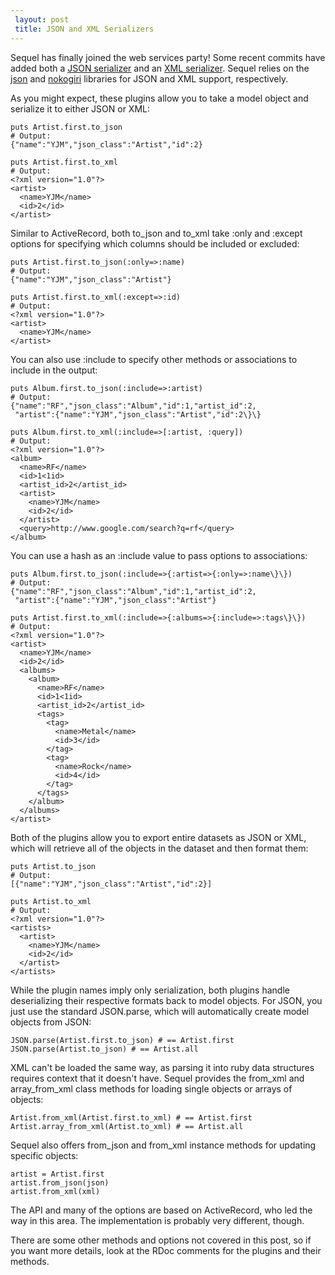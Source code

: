 ```yaml
---
 layout: post
 title: JSON and XML Serializers
---
```


Sequel has finally joined the web services party!  Some recent commits have added both a <a href="http://github.com/jeremyevans/sequel/blob/master/lib/sequel/plugins/json_serializer.rb">JSON serializer</a> and an <a href="http://github.com/jeremyevans/sequel/blob/master/lib/sequel/plugins/xml_serializer.rb">XML serializer</a>.  Sequel relies on the <a href="http://flori.github.com/json/">json</a> and <a href="http://nokogiri.org/">nokogiri</a> libraries for JSON and XML support, respectively.

As you might expect, these plugins allow you to take a model object and serialize it to either JSON or XML:

    puts Artist.first.to_json
    # Output:
    {"name":"YJM","json_class":"Artist","id":2}

    puts Artist.first.to_xml
    # Output:
    <?xml version="1.0"?>
    <artist>
      <name>YJM</name>
      <id>2</id>
    </artist>

Similar to ActiveRecord, both to_json and to_xml take :only and :except options for specifying which columns should be included or excluded:


    puts Artist.first.to_json(:only=>:name)
    # Output:
    {"name":"YJM","json_class":"Artist"}

    puts Artist.first.to_xml(:except=>:id)
    # Output:
    <?xml version="1.0"?>
    <artist>
      <name>YJM</name>
    </artist>

You can also use :include to specify other methods or associations to include in the output:

    puts Album.first.to_json(:include=>:artist)
    # Output:
    {"name":"RF","json_class":"Album","id":1,"artist_id":2,
     "artist":{"name":"YJM","json_class":"Artist","id":2\}\}

    puts Album.first.to_xml(:include=>[:artist, :query])
    # Output:
    <?xml version="1.0"?>
    <album>
      <name>RF</name>
      <id>1<1id>
      <artist_id>2</artist_id>
      <artist>
        <name>YJM</name>
        <id>2</id>
      </artist>
      <query>http://www.google.com/search?q=rf</query>
    </album>

You can use a hash as an :include value to pass options to associations:

    puts Album.first.to_json(:include=>{:artist=>{:only=>:name\}\})
    # Output:
    {"name":"RF","json_class":"Album","id":1,"artist_id":2,
     "artist":{"name":"YJM","json_class":"Artist"}

    puts Artist.first.to_xml(:include=>{:albums=>{:include=>:tags\}\})
    # Output:
    <?xml version="1.0"?>
    <artist>
      <name>YJM</name>
      <id>2</id>
      <albums>
        <album>
          <name>RF</name>
          <id>1<1id>
          <artist_id>2</artist_id>
          <tags>
            <tag>
              <name>Metal</name>
              <id>3</id>
            </tag>
            <tag>
              <name>Rock</name>
              <id>4</id>
            </tag>
          </tags>
        </album>
      </albums>
    </artist>

Both of the plugins allow you to export entire datasets as JSON or XML, which will retrieve all of the objects in the dataset and then format them:

    puts Artist.to_json
    # Output:
    [{"name":"YJM","json_class":"Artist","id":2}]

    puts Artist.to_xml
    # Output:
    <?xml version="1.0"?>
    <artists>
      <artist>
        <name>YJM</name>
        <id>2</id>
      </artist>
    </artists>

While the plugin names imply only serialization, both plugins handle deserializing their respective formats back to model objects.  For JSON, you just use the standard JSON.parse, which will automatically create model objects from JSON:

    JSON.parse(Artist.first.to_json) # == Artist.first
    JSON.parse(Artist.to_json) # == Artist.all

XML can't be loaded the same way, as parsing it into ruby data structures requires context that it doesn't have.  Sequel provides the from_xml and array_from_xml class methods for loading single objects or arrays of objects:

    Artist.from_xml(Artist.first.to_xml) # == Artist.first
    Artist.array_from_xml(Artist.to_xml) # == Artist.all

Sequel also offers from_json and from_xml instance methods for updating specific objects:

    artist = Artist.first
    artist.from_json(json)
    artist.from_xml(xml)

The API and many of the options are based on ActiveRecord, who led the way in this area.  The implementation is probably very different, though. 

There are some other methods and options not covered in this post, so if you want more details, look at the RDoc comments for the plugins and their methods.

